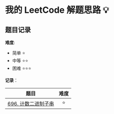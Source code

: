 # 我的 LeetCode 解题思路 💡

## 题目记录

**难度**:

- 简单 ⭐
- 中等 ⭐⭐
- 困难 ⭐⭐⭐

**记录**：

|题目|难度|
|:---:|:---:|
|[696. 计数二进制子串](./simple/696.%20计数二进制子串.md)|⭐|
